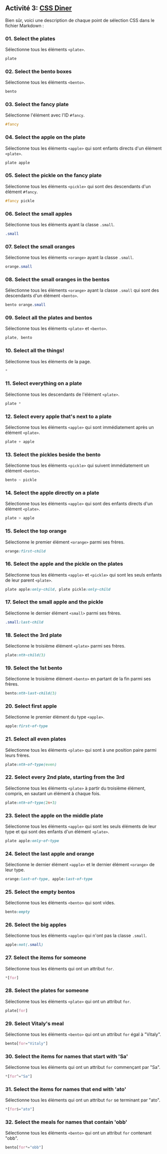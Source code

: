 ## Activité 3: [CSS Diner](https://flukeout.github.io/)
Bien sûr, voici une description de chaque point de sélection CSS dans le fichier Markdown :

### 01. Select the plates
Sélectionne tous les éléments `<plate>`.
```css
plate
```

### 02. Select the bento boxes
Sélectionne tous les éléments `<bento>`.
```css
bento
```

### 03. Select the fancy plate
Sélectionne l'élément avec l'ID `#fancy`.
```css
#fancy
```

### 04. Select the apple on the plate
Sélectionne tous les éléments `<apple>` qui sont enfants directs d'un élément `<plate>`.
```css
plate apple
```

### 05. Select the pickle on the fancy plate
Sélectionne tous les éléments `<pickle>` qui sont des descendants d'un élément `#fancy`.
```css
#fancy pickle
```

### 06. Select the small apples
Sélectionne tous les éléments ayant la classe `.small`.
```css
.small
```

### 07. Select the small oranges
Sélectionne tous les éléments `<orange>` ayant la classe `.small`.
```css
orange.small
```

### 08. Select the small oranges in the bentos
Sélectionne tous les éléments `<orange>` ayant la classe `.small` qui sont des descendants d'un élément `<bento>`.
```css
bento orange.small
```

### 09. Select all the plates and bentos
Sélectionne tous les éléments `<plate>` et `<bento>`.
```css
plate, bento
```

### 10. Select all the things!
Sélectionne tous les éléments de la page.
```css
*
```

### 11. Select everything on a plate
Sélectionne tous les descendants de l'élément `<plate>`.
```css
plate *
```

### 12. Select every apple that's next to a plate
Sélectionne tous les éléments `<apple>` qui sont immédiatement après un élément `<plate>`.
```css
plate + apple
```

### 13. Select the pickles beside the bento
Sélectionne tous les éléments `<pickle>` qui suivent immédiatement un élément `<bento>`.
```css
bento ~ pickle
```

### 14. Select the apple directly on a plate
Sélectionne tous les éléments `<apple>` qui sont des enfants directs d'un élément `<plate>`.
```css
plate > apple
```

### 15. Select the top orange
Sélectionne le premier élément `<orange>` parmi ses frères.
```css
orange:first-child
```

### 16. Select the apple and the pickle on the plates
Sélectionne tous les éléments `<apple>` et `<pickle>` qui sont les seuls enfants de leur parent `<plate>`.
```css
plate apple:only-child, plate pickle:only-child
```

### 17. Select the small apple and the pickle
Sélectionne le dernier élément `<small>` parmi ses frères.
```css
.small:last-child
```

### 18. Select the 3rd plate
Sélectionne le troisième élément `<plate>` parmi ses frères.
```css
plate:nth-child(3)
```

### 19. Select the 1st bento
Sélectionne le troisième élément `<bento>` en partant de la fin parmi ses frères.
```css
bento:nth-last-child(3)
```

### 20. Select first apple
Sélectionne le premier élément du type `<apple>`.
```css
apple:first-of-type
```

### 21. Select all even plates
Sélectionne tous les éléments `<plate>` qui sont à une position paire parmi leurs frères.
```css
plate:nth-of-type(even)
```

### 22. Select every 2nd plate, starting from the 3rd
Sélectionne tous les éléments `<plate>` à partir du troisième élément, compris, en sautant un élément à chaque fois.
```css
plate:nth-of-type(2n+3)
```

### 23. Select the apple on the middle plate
Sélectionne tous les éléments `<apple>` qui sont les seuls éléments de leur type et qui sont des enfants d'un élément `<plate>`.
```css
plate apple:only-of-type
```

### 24. Select the last apple and orange
Sélectionne le dernier élément `<apple>` et le dernier élément `<orange>` de leur type.
```css
orange:last-of-type, apple:last-of-type
```

### 25. Select the empty bentos
Sélectionne tous les éléments `<bento>` qui sont vides.
```css
bento:empty
```

### 26. Select the big apples
Sélectionne tous les éléments `<apple>` qui n'ont pas la classe `.small`.
```css
apple:not(.small)
```

### 27. Select the items for someone
Sélectionne tous les éléments qui ont un attribut `for`.
```css
*[for]
```

### 28. Select the plates for someone
Sélectionne tous les éléments `<plate>` qui ont un attribut `for`.
```css
plate[for]
```

### 29. Select Vitaly's meal
Sélectionne tous les éléments `<bento>` qui ont un attribut `for` égal à "Vitaly".
```css
bento[for="Vitaly"]
```

### 30. Select the items for names that start with 'Sa'
Sélectionne tous les éléments qui ont un attribut `for` commençant par "Sa".
```css
*[for^="Sa"]
```

### 31. Select the items for names that end with 'ato'
Sélectionne tous les éléments qui ont un attribut `for` se terminant par "ato".
```css
*[for$="ato"]
```

### 32. Select the meals for names that contain 'obb'
Sélectionne tous les éléments `<bento>` qui ont un attribut `for` contenant "obb".
```css
bento[for*="obb"]
```
